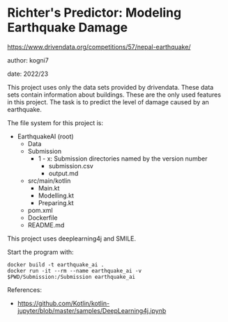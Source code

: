 # Richter's Predictor: Modeling Earthquake Damage
https://www.drivendata.org/competitions/57/nepal-earthquake/

author: kogni7

date: 2022/23

This project uses only the data sets provided by drivendata. These data sets contain information about buildings. These are the only used features in this project. The task is to predict the level of damage caused by an earthquake.

The file system for this project is:
* EarthquakeAI (root)
    * Data
    * Submission
        * 1 - x: Submission directories named by the version number
            * submission.csv
            * output.md
    * src/main/kotlin
        * Main.kt
        * Modelling.kt
        * Preparing.kt
    * pom.xml
    * Dockerfile
    * README.md

This project uses deeplearning4j and SMILE.

Start the program with:
```
docker build -t earthquake_ai .
docker run -it --rm --name earthquake_ai -v $PWD/Submission:/Submission earthquake_ai
```

References:
* https://github.com/Kotlin/kotlin-jupyter/blob/master/samples/DeepLearning4j.ipynb